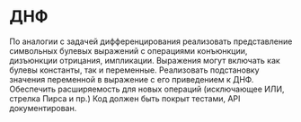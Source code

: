 # ДНФ

По аналогии с задачей дифференцирования реализовать представление символьных булевых выражений с операциями конъюнкции, дизъюнкции отрицания, импликации. Выражения могут включать как булевы константы, так и переменные. Реализовать подстановку значения переменной в выражение с его приведением к ДНФ. Обеспечить расширяемость для новых операций (исключающее ИЛИ, стрелка Пирса и пр.) Код должен быть покрыт тестами, API документирован.
